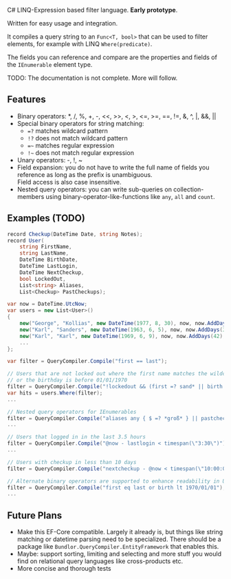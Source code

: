 C# LINQ-Expression based filter language. **Early prototype**.

Written for easy usage and integration.

It compiles a query string to an `Func<T, bool>` that can be used to filter elements, for
example with LINQ `Where(predicate)`.

The fields you can reference and compare are the properties and fields of the `IEnumerable`
element type.

TODO: The documentation is not complete. More will follow.

## Features
* Binary operators: *, /, %, +, -, <<, >>, <, >, <=, >=, ==, !=, &, ^, |, &&, ||
* Special binary operators for string matching:
    * `=?` matches wildcard pattern
    * `!?` does not match wildcard pattern
    * `=~` matches regular expression
    * `!~` does not match regular expression
* Unary operators: -, !, ~
* Field expansion: you do not have to write the full name of fields you reference as long
  as the prefix is unambiguous.  
  Field access is also case insensitive.
* Nested query operators: you can write sub-queries on collection-members using
  binary-operator-like-functions like `any`, `all` and `count`.


## Examples (TODO)
```csharp
record Checkup(DateTime Date, string Notes);
record User(
    string FirstName,
    string LastName,
    DateTime BirthDate,
    DateTime LastLogin,
    DateTime NextCheckup,
    bool LockedOut,
    List<string> Aliases,
    List<Checkup> PastCheckups);

var now = DateTime.UtcNow;
var users = new List<User>()
{
    new("George", "Kollias", new DateTime(1977, 8, 30), now, now.AddDays(3), false, new() { "gkollias" }, ...),
    new("Karl", "Sanders", new DateTime(1963, 6, 5), now, now.AddDays(30), false, new() { "ksanders" }, ...),
    new("Karl", "Karl", new DateTime(1969, 6, 9), now, now.AddDays(42), false, new() { "karl der große", "kkarl" }, ...),
    ...
};

var filter = QueryCompiler.Compile("first == last");

// Users that are not locked out where the first name matches the wildcard-pattern sand*
// or the birthday is before 01/01/1970
filter = QueryCompiler.Compile("!lockedout && (first =? sand* || birth < datetime(\"01/01/1970\")");
var hits = users.Where(filter);
...

// Nested query operators for IEnumerables
filter = QueryCompiler.Compile("aliases any { $ =? *groß* } || pastcheckups all { Notes == \"\" || date < @now - 3:00:00 }");
...

// Users that logged in in the last 3.5 hours
filter = QueryCompiler.Compile("@now - lastlogin < timespan(\"3:30\")");
...

// Users with checkup in less than 10 days
filter = QueryCompiler.Compile("nextcheckup - @now < timespan(\"10:00:00:00\")");

// Alternate binary operators are supported to enhance readability in URLs
filter = QueryCompiler.Compile("first eq last or birth lt 1970/01/01");
...
```

## Future Plans

* Make this EF-Core compatible. Largely it already is, but things like string matching or
  datetime parsing need to be specialized. There should be a package like
  `Bundlor.QueryCompiler.EntityFramework` that enables this.
* Maybe: support sorting, limiting and selecting and more stuff you would find on
  relational query languages like cross-products etc.
* More concise and thorough tests
